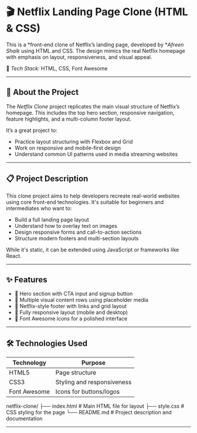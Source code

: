 # 🎬 Netflix Landing Page Clone (HTML & CSS)

This is a *front-end clone of Netflix’s landing page, developed by **Afreen Shaik* using HTML and CSS. The design mimics the real Netflix homepage with emphasis on layout, responsiveness, and visual appeal.

🎨 *Tech Stack:* HTML, CSS, Font Awesome

---

## 📖 About the Project

The *Netflix Clone* project replicates the main visual structure of Netflix’s homepage. This includes the top hero section, responsive navigation, feature highlights, and a multi-column footer layout.

It’s a great project to:
- Practice layout structuring with Flexbox and Grid
- Work on responsive and mobile-first design
- Understand common UI patterns used in media streaming websites

---

## 📋 Project Description

This clone project aims to help developers recreate real-world websites using core front-end technologies. It's suitable for beginners and intermediates who want to:

- Build a full landing page layout
- Understand how to overlay text on images
- Design responsive forms and call-to-action sections
- Structure modern footers and multi-section layouts

While it's static, it can be extended using JavaScript or frameworks like React.

---

## ✨ Features

- 🎯 Hero section with CTA input and signup button
- 🎥 Multiple visual content rows using placeholder media
- 🎨 Netflix-style footer with links and grid layout
- 📱 Fully responsive layout (mobile and desktop)
- 🧩 Font Awesome icons for a polished interface

---

## 🛠 Technologies Used

| Technology   | Purpose                     |
|--------------|-----------------------------|
| HTML5        | Page structure              |
| CSS3         | Styling and responsiveness  |
| Font Awesome | Icons for buttons/logos     |

netflix-clone/
├── index.html     # Main HTML file for layout
├── style.css      # CSS styling for the page
└── README.md      # Project description and documentation

---
